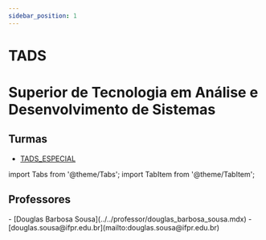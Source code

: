 ```yaml
---
sidebar_position: 1
---
```


# TADS

# Superior de Tecnologia em Análise e Desenvolvimento de Sistemas

## Turmas

- [TADS_ESPECIAL](tads_especial)

import Tabs from '@theme/Tabs';
import TabItem from '@theme/TabItem';

## Professores

<Tabs>
  <TabItem value="nome" label="Nome" default>
    - [Douglas Barbosa Sousa](../../professor/douglas_barbosa_sousa.mdx)
  </TabItem>
  <TabItem value="email" label="E-mail" default>
    - [douglas.sousa@ifpr.edu.br](mailto:douglas.sousa@ifpr.edu.br)
  </TabItem>
</Tabs>